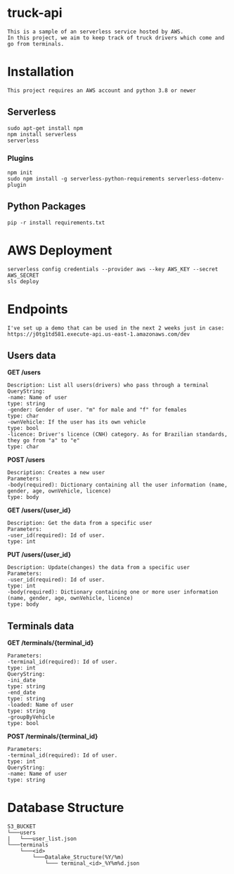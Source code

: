 # truck-api
```
This is a sample of an serverless service hosted by AWS.
In this project, we aim to keep track of truck drivers which come and go from terminals.
```


# Installation
```
This project requires an AWS account and python 3.8 or newer
```

## Serverless

```
sudo apt-get install npm
npm install serverless
serverless
```

### Plugins
```
npm init
sudo npm install -g serverless-python-requirements serverless-dotenv-plugin
```
## Python Packages
```
pip -r install requirements.txt
```

# AWS Deployment
```
serverless config credentials --provider aws --key AWS_KEY --secret AWS_SECRET
sls deploy
```

# Endpoints
```
I've set up a demo that can be used in the next 2 weeks just in case:
https://j0tg1td581.execute-api.us-east-1.amazonaws.com/dev
```
## Users data
**GET     /users**
```
Description: List all users(drivers) who pass through a terminal
QueryString:
-name: Name of user
type: string
-gender: Gender of user. "m" for male and "f" for females
type: char
-ownVehicle: If the user has its own vehicle
type: bool
-licence: Driver's licence (CNH) category. As for Brazilian standards, they go from "a" to "e"
type: char
```
**POST    /users**
```
Description: Creates a new user
Parameters:
-body(required): Dictionary containing all the user information (name, gender, age, ownVehicle, licence)
type: body
```

**GET     /users/{user_id}**
```
Description: Get the data from a specific user
Parameters:
-user_id(required): Id of user.
type: int
```

**PUT     /users/{user_id}**
```
Description: Update(changes) the data from a specific user
Parameters:
-user_id(required): Id of user.
type: int
-body(required): Dictionary containing one or more user information (name, gender, age, ownVehicle, licence)
type: body
```

## Terminals data


**GET     /terminals/{terminal_id}**
```
Parameters:
-terminal_id(required): Id of user.
type: int
QueryString:
-ini_date
type: string
-end_date
type: string
-loaded: Name of user
type: string
-groupByVehicle
type: bool
```

**POST    /terminals/{terminal_id}**
```
Parameters:
-terminal_id(required): Id of user.
type: int
QueryString:
-name: Name of user
type: string
```

# Database Structure
```
S3_BUCKET
└───users
|   └───user_list.json
└───terminals
    └───<id>
        └───Datalake_Structure(%Y/%m)
            └─── terminal_<id>_%Y%m%d.json
```
